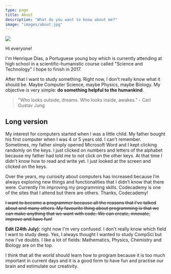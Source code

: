 ```yaml
---
type: page
title: About
description: "What do you want to know about me?"
image: "images/about.jpg"
---
```


<img src="/henrique.png" class="right">

Hi everyone!

I'm Henrique Dias, a Portuguese young boy which is currently attending at high school in a scientific-humanistic course called "Science and Technology" I hope to finish in 2017.

After that I want to study something. Right now, I don't really know what it should be. Maybe Computer Science, maybe Physics, maybe Biology. My objective is very simple: **do something helpful to the humankind**.

> "Who looks outside, dreams. Who looks inside, awakes." - Carl Gustav Jung

## Long version

My interest for computers started when I was a little child. My father bought his first computer when I was 4 or 5 years old. I can't remember. Sometimes, my father simply opened Microsoft Word and I kept clicking randomly on the keys. I just clicked on numbers and letters of the alphabet because my father had told me to not click on the other keys. At that time I didn't know how to read and write yet. I just looked at the screen and clicked on the keys.

Over the years, my curiosity about computers has increased because I’m always exploring new things and functionalities that I didn’t know that there were. Currently I’m improving my programming skills. Codecademy is one of the sites that I attend but there are others. Thanks, Codecademy!

~~I want to become a programmer because all the reasons that I’ve talked about and many others. My favourite thing about programming is that we can make anything that we want with code. We can create, innovate, improve and have fun!~~

**Edit (24th July):** right now I'm very confused. I don't really know which field I want to study deep. Yes, I always thought I wanted to study CompSci but now I've doubts. I like a lot of fields: Mathematics, Physics, Chemistry and Biology are on the top.  

I think that all the world should learn how to program because it is too much important in current days and it is a good form to have fun and practise our brain and estimulate our creativity.
